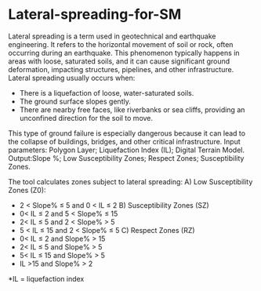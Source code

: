 # Lateral-spreading-for-SM
Lateral spreading is a term used in geotechnical and earthquake engineering. It refers to the horizontal movement of soil or rock, often occurring during an earthquake. This phenomenon typically happens in areas with loose, saturated soils, and it can cause significant ground deformation, impacting structures, pipelines, and other infrastructure.
Lateral spreading usually occurs when:
- There is a liquefaction of loose, water-saturated soils.
- The ground surface slopes gently.
- There are nearby free faces, like riverbanks or sea cliffs, providing an unconfined direction for the soil to move.

This type of ground failure is especially dangerous because it can lead to the collapse of buildings, bridges, and other critical infrastructure.
Input parameters: Polygon Layer; Liquefaction Index (IL); Digital Terrain Model.
Output:Slope %; Low Susceptibility Zones; Respect Zones; Susceptibility Zones.

The tool calculates zones subject to lateral spreading:
A) Low Susceptibility Zones (Z0): 
- 2 < Slope% ≤ 5 and 0 < IL ≤ 2
B) Susceptibility Zones (SZ)
- 0< IL ≤ 2 and 5 < Slope% ≤ 15
- 2< IL ≤ 5 and 2 < Slope% > 5
- 5 < IL ≤ 15 and 2 < Slope% ≤ 5
C) Respect Zones (RZ)
- 0< IL ≤ 2 and Slope% > 15
- 2< IL ≤ 5 and Slope% > 5
- 5< IL ≤ 15 and Slope% > 5
- IL >15 and Slope% > 2

*IL = liquefaction index
